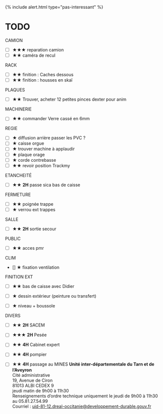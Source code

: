 {% include alert.html type="pas-interessant" %}

# TODO
      
CAMION
- [ ] ★★★ reparation camion
- [ ] ★★  caméra de recul

RACK
- [ ] ★★  finition : Caches dessous
- [ ] ★★  finition : housses en skaï

PLAQUES
- [ ] ★★ Trouver, acheter 12 petites pinces dexter pour anim

MACHINERIE
 - [ ] ★★ commander Verre cassé en 6mm

REGIE
 - [ ] ★ diffusion arrière passer les PVC ?
 - [ ] ★ caisse orgue
 - [ ] ★ trouver machine à applaudir
 - [ ] ★ plaque orage
 - [ ] ★ corde contrebasse
 - [ ] ★★ revoir position Trackmy

ETANCHEITÉ
 - [ ] ★★ **2H** passe sica bas de caisse

FERMETURE
 - [ ] ★★ poignée trappe
 - [ ] ★ verrou ext trappes

SALLE
 - [ ] ★★ **2H** sortie secour

PUBLIC
 - [ ] ★★ acces pmr

CLIM
 - [] ★ fixation ventilation

FINITION EXT
 - [ ] ★★ bas de caisse avec Didier
 - [ ] ★ dessin extérieur (peinture ou transfert)
 - [ ] ★ niveau + boussole


DIVERS
 - [ ] ★★ **2H** SACEM 
 - [ ] ★★★ **2H** Pesée
 - [ ] ★★ **4H** Cabinet expert
 - [ ] ★★ **4H** pompier
 - [ ] ★★ **4H** passage au MINES
**Unité inter-départementale du Tarn et de l’Aveyron**  
Cité administrative  
19, Avenue de Ciron  
81013 ALBI CEDEX 9  
jeudi matin de 9h00 à 11h30 	
Renseignements d’ordre technique uniquement le jeudi de 9h00 à 11h30 au 05.81.27.54.99  
Courriel : uid-81-12.dreal-occitanie@developpement-durable.gouv.fr


